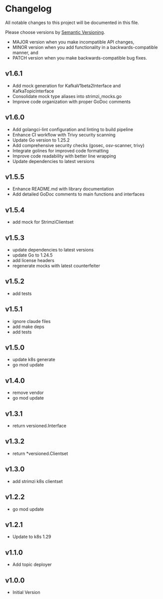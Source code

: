 # Changelog

All notable changes to this project will be documented in this file.

Please choose versions by [Semantic Versioning](http://semver.org/).

* MAJOR version when you make incompatible API changes,
* MINOR version when you add functionality in a backwards-compatible manner, and
* PATCH version when you make backwards-compatible bug fixes.

## v1.6.1

- Add mock generation for KafkaV1beta2Interface and KafkaTopicInterface
- Consolidate mock type aliases into strimzi_mocks.go
- Improve code organization with proper GoDoc comments

## v1.6.0

- Add golangci-lint configuration and linting to build pipeline
- Enhance CI workflow with Trivy security scanning
- Update Go version to 1.25.2
- Add comprehensive security checks (gosec, osv-scanner, trivy)
- Integrate golines for improved code formatting
- Improve code readability with better line wrapping
- Update dependencies to latest versions

## v1.5.5

- Enhance README.md with library documentation
- Add detailed GoDoc comments to main functions and interfaces

## v1.5.4

- add mock for StrimziClientset 

## v1.5.3

- update dependencies to latest versions
- update Go to 1.24.5
- add license headers 
- regenerate mocks with latest counterfeiter

## v1.5.2

- add tests

## v1.5.1

- ignore claude files
- add make deps
- add tests

## v1.5.0

- update k8s generate
- go mod update

## v1.4.0

- remove vendor
- go mod update

## v1.3.1

- return versioned.Interface

## v1.3.2

- return *versioned.Clientset

## v1.3.0

- add strimzi k8s clientset

## v1.2.2

- go mod update

## v1.2.1

- Update to k8s 1.29

## v1.1.0

- Add topic deployer

## v1.0.0

- Initial Version
